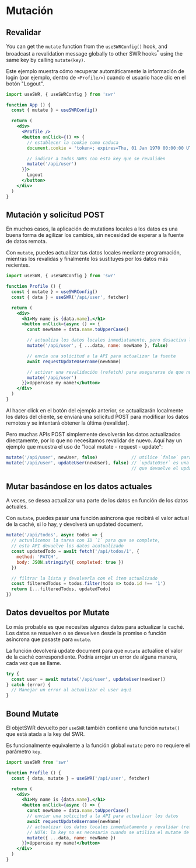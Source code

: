 # Mutación

## Revalidar

You can get the `mutate` function from the `useSWRConfig()` hook, and broadcast a revalidation message
globally to other SWR hooks<sup>\*</sup> using the same key by calling `mutate(key)`.

Este ejemplo muestra cómo recuperar automáticamente la información de login (por ejemplo, dentro de `<Profile/>`)
cuando el usuario hace clic en el botón "Logout".

```jsx
import useSWR, { useSWRConfig } from 'swr'

function App () {
  const { mutate } = useSWRConfig()

  return (
    <div>
      <Profile />
      <button onClick={() => {
        // establecer la cookie como caduca
        document.cookie = 'token=; expires=Thu, 01 Jan 1970 00:00:00 UTC; path=/;'

        // indicar a todos SWRs con esta key que se revaliden
        mutate('/api/user')
      }}>
        Logout
      </button>
    </div>
  )
}
```

## Mutación y solicitud POST

En muchos casos, la aplicación de mutations locales a los datos es una buena forma de agilizar los cambios,
sin necesidad de esperar a la fuente de datos remota.

Con `mutate`, puedes actualizar tus datos locales mediante programación, mientras los revalidas y finalmente los
sustituyes por los datos más recientes.

```jsx
import useSWR, { useSWRConfig } from 'swr'

function Profile () {
  const { mutate } = useSWRConfig()
  const { data } = useSWR('/api/user', fetcher)

  return (
    <div>
      <h1>My name is {data.name}.</h1>
      <button onClick={async () => {
        const newName = data.name.toUpperCase()

        // actualiza los datos locales inmediatamente, pero desactiva la revalidación
        mutate('/api/user', { ...data, name: newName }, false)

        // envía una solicitud a la API para actualizar la fuente
        await requestUpdateUsername(newName)

        // activar una revalidación (refetch) para asegurarse de que nuestros datos locales son correctos
        mutate('/api/user')
      }}>Uppercase my name!</button>
    </div>
  )
}
```

Al hacer click en el botón del ejemplo anterior, se actualizarán localmente los datos del cliente, se enviará una solicitud POST
para modificar los datos remotos y se intentará obtener la última (revalidar).

Pero muchas APIs POST simplemente devolverán los datos actualizados directamente, por lo que no necesitamos revalidar de nuevo.
Aquí hay un ejemplo que muestra el uso de "local mutate - request - update":

```jsx
mutate('/api/user', newUser, false)             // utilice `false` para mutate sin revalidar
mutate('/api/user', updateUser(newUser), false) // `updateUser` es una Promise de la solicitud,
                                                // que devuelve el update document
```

## Mutar basándose en los datos actuales

A veces, se desea actualizar una parte de los datos en función de los datos actuales.

Con `mutate`, puedes pasar una función asíncrona que recibirá el valor actual de la caché, si lo hay, y devolverá un updated document.

```jsx
mutate('/api/todos', async todos => {
  // actualicemos la tarea con ID `1` para que se complete,
  // esta API devuelve los datos acutualizado
  const updatedTodo = await fetch('/api/todos/1', {
    method: 'PATCH',
    body: JSON.stringify({ completed: true })
  })

  // filtrar la lista y devolverla con el item actualizado
  const filteredTodos = todos.filter(todo => todo.id !== '1')
  return [...filteredTodos, updatedTodo]
})
```

## Datos devueltos por Mutate

Lo más probable es que necesites algunos datos para actualizar la caché. Los datos se resuelven o se devuelven
desde la promise o función asíncrona que pasaste para `mutate`.

La función devolverá update document para que `mutate` actualice el valor de la caché correspondiente. Podría arrojar un error de alguna manera, cada vez que se llame.

```jsx
try {
  const user = await mutate('/api/user', updateUser(newUser))
} catch (error) {
  // Manejar un error al actualizar el user aquí
}
```

## Bound Mutate

El objetSWR devuelto por `useSWR` también contiene una función `mutate()` que está atada a la key del SWR.

Es funcionalmente equivalente a la función global `mutate` pero no requiere el parámetro `key`.

```jsx
import useSWR from 'swr'

function Profile () {
  const { data, mutate } = useSWR('/api/user', fetcher)

  return (
    <div>
      <h1>My name is {data.name}.</h1>
      <button onClick={async () => {
        const newName = data.name.toUpperCase()
        // enviar una solicitud a la API para actualizar los datos
        await requestUpdateUsername(newName)
        // actualizar los datos locales inmediatamente y revalidar (refetch)
        // NOTA: la key no es necesaria cuando se utiliza el mutate de useSWR, es pre-bound
        mutate({ ...data, name: newName })
      }}>Uppercase my name!</button>
    </div>
  )
}
```
